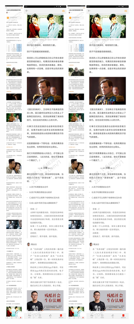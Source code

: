 ![](../../images/2016年12月/GX1228-人际关系里的鸽派守则.jpg)
![](../../images/2016年12月/GX1228-人际关系里的鸽派守则2.jpg)
![](../../images/2016年12月/GX1228-人际关系里的鸽派守则.jpg)
![](../../images/2016年12月/GX1228-人际关系里的鸽派守则2.jpg)

